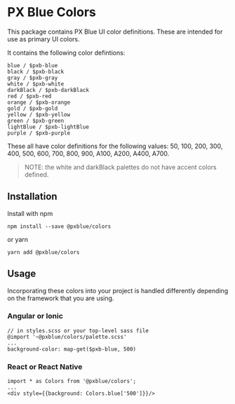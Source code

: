# PX Blue Colors

This package contains PX Blue UI color definitions. These are intended for use as primary UI colors.

It contains the following color defintions:

```
blue / $pxb-blue
black / $pxb-black
gray / $pxb-gray
white / $pxb-white
darkBlack / $pxb-darkBlack
red / $pxb-red
orange / $pxb-orange
gold / $pxb-gold
yellow / $pxb-yellow
green / $pxb-green
lightBlue / $pxb-lightBlue
purple / $pxb-purple
```

These all have color definitions for the following values: 50, 100, 200, 300, 400, 500, 600, 700, 800, 900, A100, A200, A400, A700.

> NOTE: the white and darkBlack palettes do not have accent colors defined.

## Installation

Install with npm

```
npm install --save @pxblue/colors
```

or yarn

```
yarn add @pxblue/colors
```

## Usage

Incorporating these colors into your project is handled differently depending on the framework that you are using.

### Angular or Ionic

```
// in styles.scss or your top-level sass file
@import '~@pxblue/colors/palette.scss'
...
background-color: map-get($pxb-blue, 500)
```

### React or React Native

```
import * as Colors from '@pxblue/colors';
...
<div style={{background: Colors.blue['500']}}/>
```
